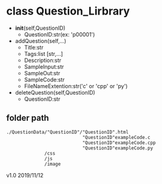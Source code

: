 # class Question_Lirbrary
 * __init__(self,QuestionID)
     * QuestionID:str(ex: 'p00001')
 * addQuestion(self,...)
     * Title:str
     * Tags:list [str,...]
     * Description:str
     * SampleInput:str
     * SampleOut:str
     * SampleCode:str
     * FileNameExtention:str('c' or 'cpp' or 'py')
 * deleteQuestion(self,QuestionID)
     * QuestionID:str
## folder path
```
./QuestionData/"QuestionID"/"QuestionID".html
                            "QuestionID"exampleCode.c
                            "QuestionID"exampleCode.cpp
                            "QuestionID"exampleCode.py
              /css
              /js
              /image
```
v1.0 2019/11/12